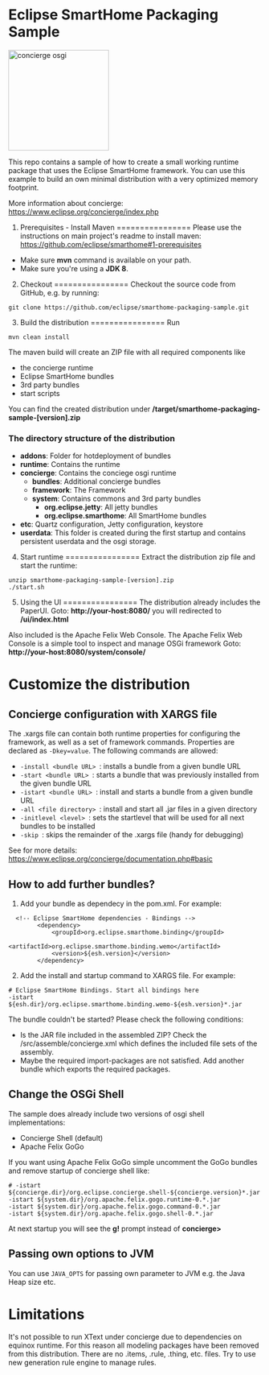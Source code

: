 # Eclipse SmartHome Packaging Sample
<img src="https://www.eclipse.org/concierge/images/logo.png" alt="concierge osgi" width="200"/>

This repo contains a sample of how to create a small working runtime package that uses the Eclipse SmartHome framework.
You can use this example to build an own minimal distribution with a very optimized memory footprint.

More information about concierge: https://www.eclipse.org/concierge/index.php

1. Prerequisites - Install Maven
================
Please use the instructions on main project's readme to install maven: https://github.com/eclipse/smarthome#1-prerequisites
* Make sure **mvn** command is available on your path.
* Make sure you're using a **JDK 8**.

2. Checkout
================
Checkout the source code from GitHub, e.g. by running:

```
git clone https://github.com/eclipse/smarthome-packaging-sample.git
```

3. Build the distribution
================
Run
```
mvn clean install
```

The maven build will create an ZIP file with all required components like
* the concierge runtime
* Eclipse SmartHome bundles
* 3rd party bundles
* start scripts

You can find the created distribution under **/target/smarthome-packaging-sample-[version].zip**

### The directory structure of the distribution
* **addons**: Folder for hotdeployment of bundles
* **runtime**: Contains the runtime
 * **concierge**: Contains the conciege osgi runtime
    * **bundles**: Additional concierge bundles
    * **framework**: The Framework
    * **system**: Contains commons and 3rd party bundles
      * **org.eclipse.jetty**: All jetty bundles
      * **org.eclipse.smarthome**: All SmartHome bundles
 * **etc**: Quartz configuration, Jetty configuration, keystore
* **userdata**: This folder is created during the first startup and contains persistent userdata and the osgi storage.

4. Start runtime
================
Extract the distribution zip file and start the runtime:
```
unzip smarthome-packaging-sample-[version].zip
./start.sh
```

5. Using the UI
================
The distribution already includes the PaperUI. 
Goto: **http://your-host:8080/** you will redirected to **/ui/index.html**

Also included is the Apache Felix Web Console. The Apache Felix Web Console is a simple tool to inspect and manage OSGi framework
Goto: **http://your-host:8080/system/console/**

Customize the distribution
================
## Concierge configuration with XARGS file
The .xargs file can contain both runtime properties for configuring the framework, as well as a set of framework commands. Properties are declared as `-Dkey=value`. The following commands are allowed:

* `-install <bundle URL> `: installs a bundle from a given bundle URL
* `-start <bundle URL> `: starts a bundle that was previously installed from the given bundle URL
* `-istart <bundle URL> `: install and starts a bundle from a given bundle URL
* `-all <file directory> `: install and start all .jar files in a given directory
* `-initlevel <level> `: sets the startlevel that will be used for all next bundles to be installed
* `-skip `: skips the remainder of the .xargs file (handy for debugging)

See for more details: https://www.eclipse.org/concierge/documentation.php#basic

## How to add further bundles?
1. Add your bundle as dependecy in the pom.xml. For example:
```
  <!-- Eclipse SmartHome dependencies - Bindings -->
        <dependency>
            <groupId>org.eclipse.smarthome.binding</groupId>
            <artifactId>org.eclipse.smarthome.binding.wemo</artifactId>
            <version>${esh.version}</version>
        </dependency>
```
2. Add the install and startup command to XARGS file. For example:
```
# Eclipse SmartHome Bindings. Start all bindings here
-istart ${esh.dir}/org.eclipse.smarthome.binding.wemo-${esh.version}*.jar
```

The bundle couldn't be started? Please check the following conditions:
 * Is the JAR file included in the assembled ZIP? Check the /src/assemble/concierge.xml which defines the included file sets of the assembly.
 * Maybe the required import-packages are not satisfied. Add another bundle which exports the required packages.

## Change the OSGi Shell
The sample does already include two versions of osgi shell implementations:
 * Concierge Shell (default)
 * Apache Felix GoGo
 
If you want using Apache Felix GoGo simple uncomment the GoGo bundles and remove startup of concierge shell 
like:
```
# -istart ${concierge.dir}/org.eclipse.concierge.shell-${concierge.version}*.jar
-istart ${system.dir}/org.apache.felix.gogo.runtime-0.*.jar
-istart ${system.dir}/org.apache.felix.gogo.command-0.*.jar
-istart ${system.dir}/org.apache.felix.gogo.shell-0.*.jar
```

At next startup you will see the **g!** prompt instead of **concierge>**

## Passing own options to JVM
You can use `JAVA_OPTS` for passing own parameter to JVM e.g. the Java Heap size etc.

Limitations
================
It's not possible to run XText under concierge due to dependencies on equinox runtime. 
For this reason all modeling packages have been removed from this distribution. 
There are no .items, .rule, .thing, etc. files. Try to use new generation rule engine to manage rules.